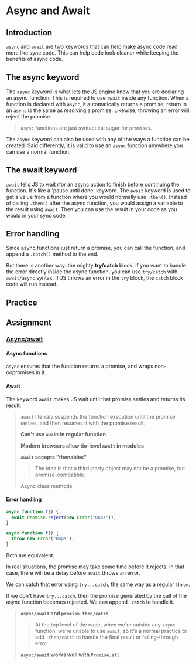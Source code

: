 # Async and Await

## Introduction

`async` and `await` are two keywords that can help make async code read more
like sync code. This can help code look cleaner while keeping the benefits of
async code.

## The async keyword

The `async` keyword is what lets the JS engine know that you are declaring an
async function. This is required to use `await` inside any function. When a
function is declared with `async`, it automatically returns a promise; return
in an `async` is the same as resolving a promise. Likewise, throwing an error
will reject the promise.

> `async` functions are just syntactical sugar for `promises`.

The `async` keyword can also be used with any of the ways a function can be
created. Said differently, it is valid to use an `async` function anywhere you
can use a normal function.

## The await keyword

`await` tells JS to wait rfor an async action to finish before continuing the
function. It's like a 'pause until done' keyword. The `await` keyword is used
to get a value from a function where you would normally use `.then()`. Instead
of calling `.then()` after the async function, you would assign a variable to
the result using `await`. Then you can use the result in your code as you would
in your sync code.

## Error handling

Since async functions just return a promise, you can call the function, and
append a `.catch()` method to the end.

But there is another way: the mighty **try/catch** block. If you want to handle
the error directly inside the async function, you can use `try/catch` with
`await/async` syntax. If JS throws an error in the `try` block, the `catch`
block code will run instead.

## Practice

## Assignment

### [Async/await](https://javascript.info/async-await)

#### Async functions

`async` ensures that the function returns a promise, and wraps non-oopromises
in it.

#### Await

The keyword `await` makes JS wait until that promise settles and returns its
result.

> `await` literraly suspends the function execution until the promise settles,
> and then resumes it with the promise result.
>
> **Can't use `await` in regular function**
>
> **Modern browsers allow tio-level `await` in modules**
>
> **`await` accepts "thenables"**
>
> > The idea is that a third-party object may not be a promise, but
> > promise-compatible.
>
> Async class methods

#### Error handling

```javascript
async function f() {
  await Promise.reject(new Error("Oops"));
}

async function f() {
  throw new Error("Oops");
}
```

Both are equivalent.

In real situations, the promise may take some time before it rejects. In that
case, there will be a delay before `await` throws an error.

We can catch that error using `try...catch`, the same way as a regular `throw`.

If we don't have `try...catch`, then the promise generated by the call of the
async function becomes rejected. We can append `.catch` to handle it.

> **`async/await` and `promise.then/catch`**
>
> > At the top level of the code, when we're outside any `async` function,
> > we're unable to use `await`, so it's a normal practice to add `.then/catch`
> > to handle the final result or failing-through error.
>
> **`async/await` works well with `Promise.all`**
